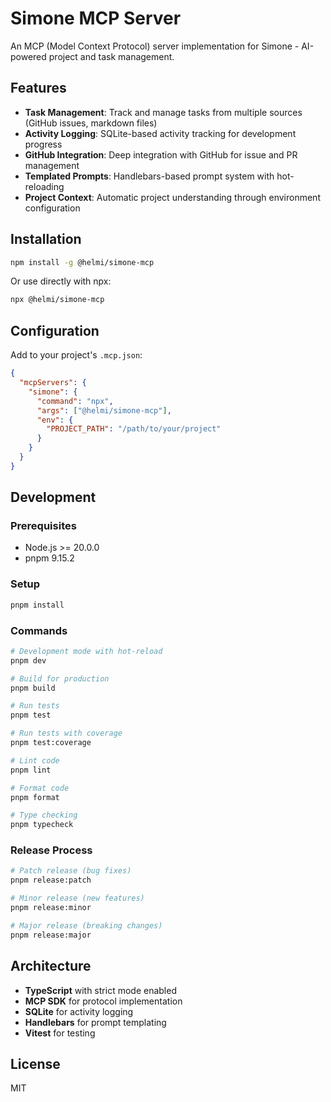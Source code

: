 # Simone MCP Server

An MCP (Model Context Protocol) server implementation for Simone - AI-powered project and task management.

## Features

- **Task Management**: Track and manage tasks from multiple sources (GitHub issues, markdown files)
- **Activity Logging**: SQLite-based activity tracking for development progress
- **GitHub Integration**: Deep integration with GitHub for issue and PR management
- **Templated Prompts**: Handlebars-based prompt system with hot-reloading
- **Project Context**: Automatic project understanding through environment configuration

## Installation

```bash
npm install -g @helmi/simone-mcp
```

Or use directly with npx:

```bash
npx @helmi/simone-mcp
```

## Configuration

Add to your project's `.mcp.json`:

```json
{
  "mcpServers": {
    "simone": {
      "command": "npx",
      "args": ["@helmi/simone-mcp"],
      "env": {
        "PROJECT_PATH": "/path/to/your/project"
      }
    }
  }
}
```

## Development

### Prerequisites

- Node.js >= 20.0.0
- pnpm 9.15.2

### Setup

```bash
pnpm install
```

### Commands

```bash
# Development mode with hot-reload
pnpm dev

# Build for production
pnpm build

# Run tests
pnpm test

# Run tests with coverage
pnpm test:coverage

# Lint code
pnpm lint

# Format code
pnpm format

# Type checking
pnpm typecheck
```

### Release Process

```bash
# Patch release (bug fixes)
pnpm release:patch

# Minor release (new features)
pnpm release:minor

# Major release (breaking changes)
pnpm release:major
```

## Architecture

- **TypeScript** with strict mode enabled
- **MCP SDK** for protocol implementation
- **SQLite** for activity logging
- **Handlebars** for prompt templating
- **Vitest** for testing

## License

MIT
